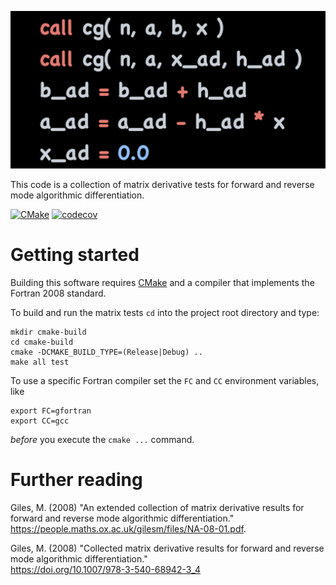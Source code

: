 ![Graphical abstract](assets/img/cgb.png "Adjoint conjugate gradient code")

This code is a collection of matrix derivative tests for forward and reverse mode
algorithmic differentiation.

[![CMake](https://github.com/octoflar/m_ad/actions/workflows/cmake.yml/badge.svg)](https://github.com/octoflar/m_ad/actions/workflows/cmake.yml)
[![codecov](https://codecov.io/gh/octoflar/m_ad/graph/badge.svg?token=ESRBJSJ9HJ)](https://codecov.io/gh/octoflar/m_ad)

# Getting started
 
Building this software requires [CMake](https://cmake.org) and a compiler that implements
the Fortran 2008 standard.

To build and run the matrix tests `cd` into the project root directory and type:

    mkdir cmake-build
    cd cmake-build
    cmake -DCMAKE_BUILD_TYPE=(Release|Debug) ..
    make all test

To use a specific Fortran compiler set the `FC` and `CC` environment variables, like

    export FC=gfortran
    export CC=gcc

*before* you execute the `cmake ...` command.

# Further reading

Giles, M. (2008) "An extended collection of matrix derivative results for forward and reverse mode algorithmic differentiation."  
<https://people.maths.ox.ac.uk/gilesm/files/NA-08-01.pdf>.

Giles, M. (2008) "Collected matrix derivative results for forward and reverse mode algorithmic differentiation."  
<https://doi.org/10.1007/978-3-540-68942-3_4>
